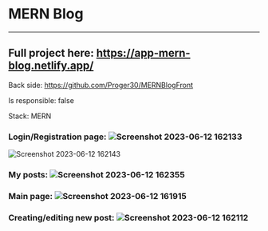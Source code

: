 # MERN Blog
***
## Full project here: https://app-mern-blog.netlify.app/

Back side: https://github.com/Proger30/MERNBlogFront

Is responsible: false

Stack: MERN

### Login/Registration page: ![Screenshot 2023-06-12 162133](https://github.com/Proger30/MERNBlogFront/assets/45534457/a7d42f68-18b3-411c-9e01-f22747a9cbc1)

![Screenshot 2023-06-12 162143](https://github.com/Proger30/MERNBlogFront/assets/45534457/0bb97015-bfad-4420-8319-25c4471dd33d)

### My posts: ![Screenshot 2023-06-12 162355](https://github.com/Proger30/MERNBlogFront/assets/45534457/a5aba7b8-b32d-475e-8b49-c953c020cf6f)

### Main page: ![Screenshot 2023-06-12 161915](https://github.com/Proger30/MERNBlogFront/assets/45534457/fc549b43-5246-4fea-a12e-ac7c647a6c45)

### Creating/editing new post: ![Screenshot 2023-06-12 162112](https://github.com/Proger30/MERNBlogFront/assets/45534457/2bce35b5-2fb5-4d86-bf4c-d54e2e75e728)
